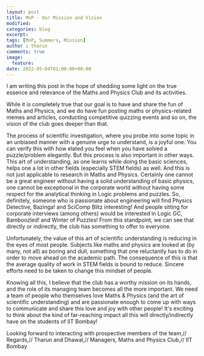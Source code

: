 ```yaml
---
layout: post
title: MnP - Our Mission and Vision
modified:
categories: blog
excerpt:
tags: [MnP, Summers, Mission]
author : tharun
comments: true
image:
  feature:
date: 2022-05-04T01:00:00+00:00
---
```


I am writing this post in the hope of shedding some light on the true essence and relevance of the Maths and Physics Club and its activities.

While it is completely true that our goal is to have and share the fun of Maths and Physics, and we do have fun posting maths or physics-related memes and articles,
conducting competitive quizzing events and so on, the vision of the club goes deeper than that.

The process of scientific investigation, where you probe into some topic in an unbiased manner with a genuine urge to understand, is a joyful one. You can verify
this with how elated you feel when you have solved a puzzle/problem elegantly. But this process is also important in other ways. This art of understanding, as one learns
while doing the basic sciences, helps one a lot in other fields (especially STEM fields) as well. And this is not just applicable to research in Maths and Physics.
Certainly one cannot be a great engineer without having a solid understanding of basic physics, one cannot be exceptional in the corporate world without having
some respect for the analytical thinking in Logic problems and puzzles. So, definitely, someone who is passionate about engineering will find Physics Detective, Bazinga!
and SciComp Blitz interesting! And people sitting for corporate interviews (among others) would be interested in Logic GC, Bamboozled! and Winter of Puzzles!
From this standpoint, we can see that directly or indirectly, the club has something to offer to everyone.

Unfortunately, the value of this art of scientific understanding is reducing in the eyes of most people. Subjects like maths and physics are looked at (by many, not all)
as boring and dull, something that one reluctantly has to do in order to move ahead on the academic path. The consequence of this is that the average quality of work in
STEM fields is bound to reduce. Sincere efforts need to be taken to change this mindset of people.

Knowing all this, I believe that the club has a worthy mission on its hands, and the role of its managing team becomes all the more important. We need a team of people
who themselves love Maths & Physics (and the art of scientific understanding) and are passionate enough to come up with ways to communicate and share this love and joy
with other people! It's exciting to think about the kind of far-reaching impact all this will directly/indirectly have on the students of IIT Bombay!

Looking forward to interacting with prospective members of the team,//
Regards,//
Tharun and Dhawal,//
Managers, Maths and Physics Club,//
IIT Bombay
